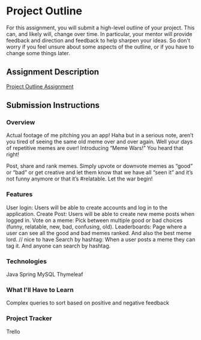 # Project Outline
For this assignment, you will submit a high-level outline of your project. This can, and likely will, change over time. In particular, your mentor will provide feedback and direction and feedback to help sharpen your ideas. So don't worry if you feel unsure about some aspects of the outline, or if you have to change some things later.

## Assignment Description
[Project Outline Assignment](https://education.launchcode.org/liftoff/assignments/project-outline/)

## Submission Instructions

### Overview
Actual footage of me pitching you an app! Haha but in a serious note,
aren’t you tired of seeing the same old meme over and over again.
Well your days of repetitive memes are over! Introducing “Meme Wars!” You heard that right!

Post, share and rank memes. Simply upvote or downvote memes as “good” or “bad” or get
creative and let them know that we have all “seen it” and it’s not funny anymore or
that it’s #relatable. Let the war begin!

### Features
User login: Users will be able to create accounts and log in to the application.
Create Post: Users will be able to create new meme posts when logged in.
Vote on a meme: Pick between multiple good or bad choices (funny, relatable, new, bad, confusing, old).
Leaderboards: Page where a user can see all the good and bad memes ranked. And also the best meme lord.
// nice to have
Search by hashtag: When a user posts a meme they can tag it. And anyone can search by hashtag.

### Technologies
Java
Spring
MySQL
Thymeleaf

### What I'll Have to Learn
Complex queries to sort based on positive and negative feedback

### Project Tracker
Trello
